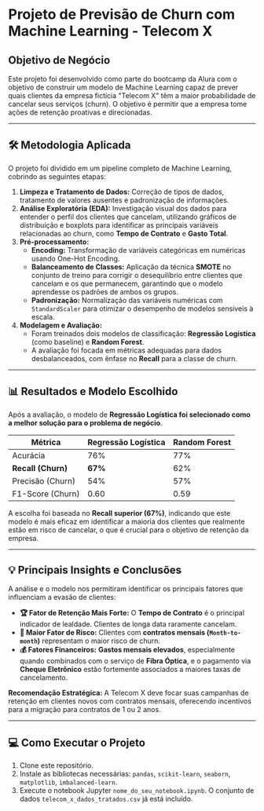 # Projeto de Previsão de Churn com Machine Learning - Telecom X

## Objetivo de Negócio
Este projeto foi desenvolvido como parte do bootcamp da Alura com o objetivo de construir um modelo de Machine Learning capaz de prever quais clientes da empresa fictícia "Telecom X" têm a maior probabilidade de cancelar seus serviços (churn). O objetivo é permitir que a empresa tome ações de retenção proativas e direcionadas.

---

## 🛠️ Metodologia Aplicada
O projeto foi dividido em um pipeline completo de Machine Learning, cobrindo as seguintes etapas:

1.  **Limpeza e Tratamento de Dados:** Correção de tipos de dados, tratamento de valores ausentes e padronização de informações.
2.  **Análise Exploratória (EDA):** Investigação visual dos dados para entender o perfil dos clientes que cancelam, utilizando gráficos de distribuição e boxplots para identificar as principais variáveis relacionadas ao churn, como **Tempo de Contrato** e **Gasto Total**.
3.  **Pré-processamento:**
    *   **Encoding:** Transformação de variáveis categóricas em numéricas usando One-Hot Encoding.
    *   **Balanceamento de Classes:** Aplicação da técnica **SMOTE** no conjunto de treino para corrigir o desequilíbrio entre clientes que cancelam e os que permanecem, garantindo que o modelo aprendesse os padrões de ambos os grupos.
    *   **Padronização:** Normalização das variáveis numéricas com `StandardScaler` para otimizar o desempenho de modelos sensíveis à escala.
4.  **Modelagem e Avaliação:**
    *   Foram treinados dois modelos de classificação: **Regressão Logística** (como baseline) e **Random Forest**.
    *   A avaliação foi focada em métricas adequadas para dados desbalanceados, com ênfase no **Recall** para a classe de churn.

---

## 📊 Resultados e Modelo Escolhido
Após a avaliação, o modelo de **Regressão Logística foi selecionado como a melhor solução para o problema de negócio**.

| Métrica         | Regressão Logística | Random Forest |
| --------------- | ------------------- | ------------- |
| Acurácia        | 76%                 | 77%           |
| **Recall (Churn)**  | **67%**             | 62%           |
| Precisão (Churn)  | 54%                 | 57%           |
| F1-Score (Churn)  | 0.60                | 0.59          |

A escolha foi baseada no **Recall superior (67%)**, indicando que este modelo é mais eficaz em identificar a maioria dos clientes que realmente estão em risco de cancelar, o que é crucial para o objetivo de retenção da empresa.

---

## 💡 Principais Insights e Conclusões
A análise e o modelo nos permitiram identificar os principais fatores que influenciam a evasão de clientes:

*   **🏆 Fator de Retenção Mais Forte:** O **Tempo de Contrato** é o principal indicador de lealdade. Clientes de longa data raramente cancelam.
*   **🚨 Maior Fator de Risco:** Clientes com **contratos mensais (`Month-to-month`)** representam o maior risco de churn.
*   **💰 Fatores Financeiros:** **Gastos mensais elevados**, especialmente quando combinados com o serviço de **Fibra Óptica**, e o pagamento via **Cheque Eletrônico** estão fortemente associados a maiores taxas de cancelamento.

**Recomendação Estratégica:** A Telecom X deve focar suas campanhas de retenção em clientes novos com contratos mensais, oferecendo incentivos para a migração para contratos de 1 ou 2 anos.

---

## 💻 Como Executar o Projeto
1. Clone este repositório.
2. Instale as bibliotecas necessárias: `pandas`, `scikit-learn`, `seaborn`, `matplotlib`, `imbalanced-learn`.
3. Execute o notebook Jupyter `nome_do_seu_notebook.ipynb`. O conjunto de dados `telecom_x_dados_tratados.csv` já está incluído.
